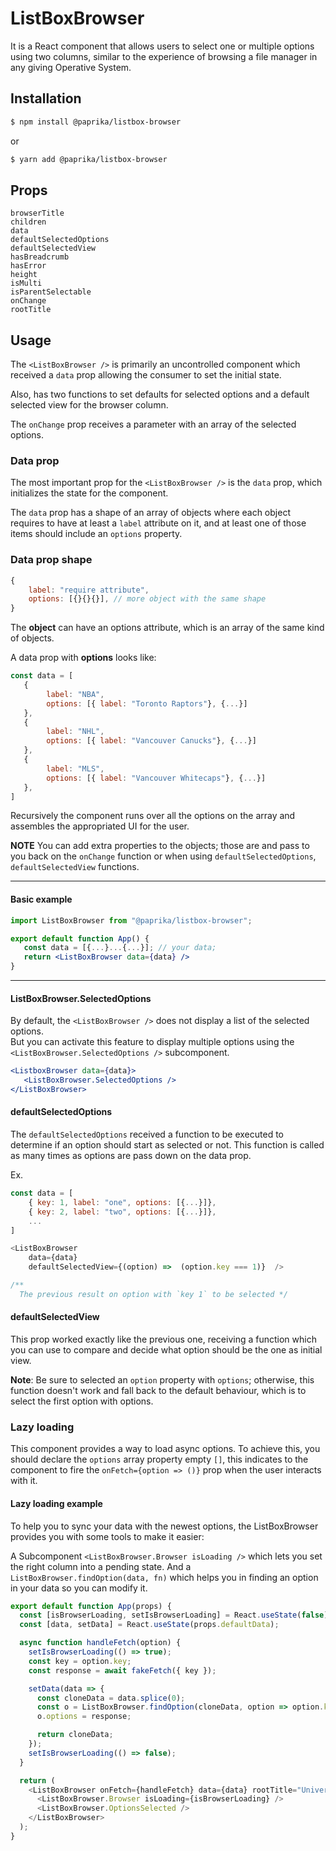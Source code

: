 # ListBoxBrowser

It is a React component that allows users to select one or multiple options using two columns, similar to the experience of browsing a file manager in any giving Operative System.

## Installation

```sh
$ npm install @paprika/listbox-browser
```

or

```sh
$ yarn add @paprika/listbox-browser
```

## Props

```
browserTitle
children
data
defaultSelectedOptions
defaultSelectedView
hasBreadcrumb
hasError
height
isMulti
isParentSelectable
onChange
rootTitle
```

## Usage

The `<ListBoxBrowser />` is primarily an uncontrolled component which received a `data` prop allowing the consumer to set the initial state.

Also, has two functions to set defaults for selected options and a default selected view for the browser column.

The `onChange` prop receives a parameter with an array of the selected options.

### Data prop

The most important prop for the `<ListBoxBrowser />` is the `data` prop, which initializes the state for the component.

The `data` prop has a shape of an array of objects where each object requires to have at least a `label` attribute on it, and at least one of those items should include an `options` property.

### Data prop shape

```js
{
	label: "require attribute",
	options: [{}{}{}], // more object with the same shape
}
```

The **object** can have an options attribute, which is an array of the same kind of objects.

A data prop with **options** looks like:

```js
const data = [
   {
        label: "NBA",
        options: [{ label: "Toronto Raptors"}, {...}]
   },
   {
        label: "NHL",
        options: [{ label: "Vancouver Canucks"}, {...}]
   },
   {
        label: "MLS",
        options: [{ label: "Vancouver Whitecaps"}, {...}]
   },
]
```

Recursively the component runs over all the options on the array and assembles the appropriated UI for the user.

**NOTE** You can add extra properties to the objects; those are and pass to you back on the `onChange` function or when using `defaultSelectedOptions`, `defaultSelectedView` functions.

---

#### Basic example

```jsx
import ListBoxBrowser from "@paprika/listbox-browser";

export default function App() {
   const data = [{...}...{...}]; // your data;
   return <ListBoxBrowser data={data} />
}
```

---

#### ListBoxBrowser.SelectedOptions

By default, the `<ListBoxBrowser />` does not display a list of the selected options.  
But you can activate this feature to display multiple options using the `<ListBoxBrowser.SelectedOptions />` subcomponent.

```jsx
<ListboxBrowser data={data}>
   <ListBoxBrowser.SelectedOptions />
</ListBoxBrowser>
```

#### defaultSelectedOptions

The `defaultSelectedOptions` received a function to be executed to determine if an option should start as selected or not. This function is called as many times as options are pass down on the data prop.

Ex.

```js
const data = [
	{ key: 1, label: "one", options: [{...}]},
	{ key: 2, label: "two", options: [{...}]},
	...
]

<ListBoxBrowser
	data={data}
	defaultSelectedView={(option) =>  (option.key === 1)}  />

/**
  The previous result on option with `key 1` to be selected */
```

#### defaultSelectedView

This prop worked exactly like the previous one, receiving a function which you can use to compare and decide what option should be the one as initial view.

**Note**: Be sure to selected an `option` property with `options`; otherwise, this function doesn't work and fall back to the default behaviour, which is to select the first option with options.

### Lazy loading

This component provides a way to load async options. To achieve this, you should declare the `options` array property empty `[]`, this indicates to the component to fire the `onFetch={option => ()}` prop when the user interacts with it.

#### Lazy loading example

To help you to sync your data with the newest options, the ListBoxBrowser provides you with some tools to make it easier:

A Subcomponent `<ListBoxBrowser.Browser isLoading />` which lets you set the right column into a pending state.
And a `ListBoxBrowser.findOption(data, fn)` which helps you in finding an option in your data so you can modify it.

```js
export default function App(props) {
  const [isBrowserLoading, setIsBrowserLoading] = React.useState(false);
  const [data, setData] = React.useState(props.defaultData);

  async function handleFetch(option) {
    setIsBrowserLoading(() => true);
    const key = option.key;
    const response = await fakeFetch({ key });

    setData(data => {
      const cloneData = data.splice(0);
      const o = ListBoxBrowser.findOption(cloneData, option => option.key === key);
      o.options = response;

      return cloneData;
    });
    setIsBrowserLoading(() => false);
  }

  return (
    <ListBoxBrowser onFetch={handleFetch} data={data} rootTitle="Universes" browserTitle="Heroes">
      <ListBoxBrowser.Browser isLoading={isBrowserLoading} />
      <ListBoxBrowser.OptionsSelected />
    </ListBoxBrowser>
  );
}
```
